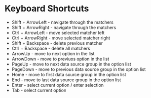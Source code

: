 # Keyboard Shortcuts

- Shift + ArrowLeft - navigate through the matchers
- Shift + ArrowRight - navigate through the matchers
- Ctrl + ArrowLeft - move selected matcher left
- Ctrl + ArrowRight - move selected matcher right
- Shift + Backspace - delete previous matcher
- Ctrl + Backspace - delete all matchers
- ArrowUp - move to next option in the list
- ArrowDown - move to previuos option in the list
- PageUp - move to next data source group in the option list
- PageDown - move to previous data source group in the option list
- Home - move to first data source group in the option list
- End - move to last data source group in the option list
- Enter - select current option / enter selection
- Tab - select current option

